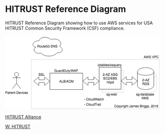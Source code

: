 # HITRUST Reference Diagram

HITRUST Reference Diagram showing how to use AWS services for USA HITRUST Common Security Framework (CSF) compliance.

![HITRUST Reference Diagram](HiTrustReferenceDiagram.png)


[HITRUST Alliance](https://hitrustalliance.net/)

[W: HITRUST](https://en.wikipedia.org/wiki/HITRUST)
